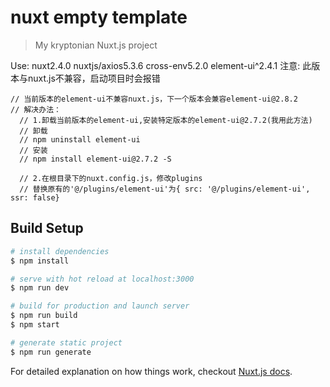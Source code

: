 # nuxt empty template

> My kryptonian Nuxt.js project

Use:
    nuxt2.4.0
    nuxtjs/axios5.3.6
    cross-env5.2.0
    element-ui^2.4.1 注意: 此版本与nuxt.js不兼容，启动项目时会报错

    // 当前版本的element-ui不兼容nuxt.js，下一个版本会兼容element-ui@2.8.2 
    // 解决办法：
      // 1.卸载当前版本的element-ui,安装特定版本的element-ui@2.7.2(我用此方法)
      // 卸载
      // npm uninstall element-ui
      // 安装
      // npm install element-ui@2.7.2 -S
      
      // 2.在根目录下的nuxt.config.js，修改plugins
      // 替换原有的'@/plugins/element-ui'为{ src: '@/plugins/element-ui', ssr: false}



## Build Setup

``` bash
# install dependencies
$ npm install

# serve with hot reload at localhost:3000
$ npm run dev

# build for production and launch server
$ npm run build
$ npm start

# generate static project
$ npm run generate
```

For detailed explanation on how things work, checkout [Nuxt.js docs](https://nuxtjs.org).
